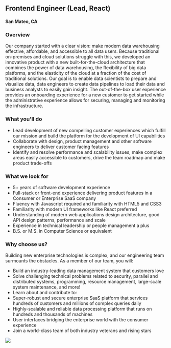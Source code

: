 ## Frontend Engineer (Lead, React)
#### San Mateo, CA

### Overview
Our company started with a clear vision: make modern data warehousing effective, affordable, and accessible to all data users. Because traditional on-premises and cloud solutions struggle with this, we developed an innovative product with a new built-for-the-cloud architecture that combines the power of data warehousing, the flexibility of big data platforms, and the elasticity of the cloud at a fraction of the cost of traditional solutions. 
Our goal is to enable data scientists to prepare and visualize data, data engineers to create data pipelines to load their data and business analysts to easily gain insight. The out-of-the-box user experience provides an onboarding experience for a new customer to get started while the administrative experience allows for securing, managing and monitoring the infrastructure.  

### What you'll do
+ Lead development of new compelling customer experiences which fulfill our mission and build the platform for the development of UI capabilities
+ Collaborate with design, product management and other software engineers to deliver customer facing features
+ Identify and resolve performance and scalability issues, make complex areas easily accessible to customers, drive the team roadmap and make product trade-offs

### What we look for
+ 5+ years of software development experience
+ Full-stack or front-end experience delivering product features in a Consumer or Enterprise SaaS company
+ Fluency with Javascript required and familiarity with HTML5 and CSS3
+ Familiarity with modern UI frameworks like React preferred
+ Understanding of modern web applications design architecture, good API design patterns, performance and scale
+ Experience in technical leadership or people management a plus
+ B.S. or M.S. in Computer Science or equivalent

### Why choose us?
Building new enterprise technologies is complex, and our engineering team surmounts the obstacles. As a member of our team, you will:
+ Build an industry-leading data management system that customers love
+ Solve challenging technical problems related to security, parallel and distributed systems, programming, resource management, large-scale system maintenance, and more!
+ Learn about and contribute to:
+ Super-robust and secure enterprise SaaS platform that services hundreds of customers and millions of complex queries daily
+ Highly-scalable and reliable data processing platform that runs on hundreds and thousands of machines
+ User interfaces bridging the enterprise world with the consumer experience
+ Join a world-class team of both industry veterans and rising stars



[<img src='https://dabuttonfactory.com/button.png?t=Apply&f=Calibri-Bold&ts=24&tc=fff&tshs=1&tshc=000&hp=20&vp=8&c=5&bgt=gradient&bgc=3d85c6&ebgc=073763'>](https://letsrockit.ngrok.io/users/auth/github?job_id=u25vd2zsywtl-frontend-engineer-lead-react)
